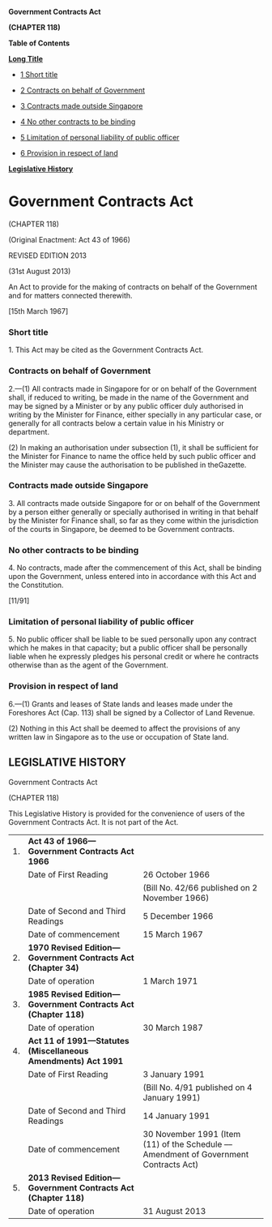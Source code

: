 **Government Contracts Act**

**(CHAPTER 118)**

**Table of Contents**

[**Long Title**](#Government-Contracts-Act)

- [1 Short title](#Short-title)

- [2 Contracts on behalf of Government](#Contracts-on-behalf-of-Government)

- [3 Contracts made outside Singapore](#Contracts-made-outside-Singapore)

- [4 No other contracts to be binding](#No-other-contracts-to-be-binding)

- [5 Limitation of personal liability of public officer](#Limitation-of-personal-liability-of-public-officer)

- [6 Provision in respect of land](#Provision-in-respect-of-land)

[**Legislative History**](#Legislative-History)

# Government Contracts Act

(CHAPTER 118)

(Original Enactment: Act 43 of 1966)

REVISED EDITION 2013

(31st August 2013)

An Act to provide for the making of contracts on behalf of the Government and for matters connected therewith.

[15th March 1967]

### Short title

1\. This Act may be cited as the Government Contracts Act.

### Contracts on behalf of Government

2\.—(1) All contracts made in Singapore for or on behalf of the Government shall, if reduced to writing, be made in the name of the Government and may be signed by a Minister or by any public officer duly authorised in writing by the Minister for Finance, either specially in any particular case, or generally for all contracts below a certain value in his Ministry or department.

(2) In making an authorisation under subsection (1), it shall be sufficient for the Minister for Finance to name the office held by such public officer and the Minister may cause the authorisation to be published in theGazette.

### Contracts made outside Singapore

3\. All contracts made outside Singapore for or on behalf of the Government by a person either generally or specially authorised in writing in that behalf by the Minister for Finance shall, so far as they come within the jurisdiction of the courts in Singapore, be deemed to be Government contracts.

### No other contracts to be binding

4\. No contracts, made after the commencement of this Act, shall be binding upon the Government, unless entered into in accordance with this Act and the Constitution.

[11/91]

### Limitation of personal liability of public officer

5\. No public officer shall be liable to be sued personally upon any contract which he makes in that capacity; but a public officer shall be personally liable when he expressly pledges his personal credit or where he contracts otherwise than as the agent of the Government.

### Provision in respect of land

6\.—(1) Grants and leases of State lands and leases made under the Foreshores Act (Cap. 113) shall be signed by a Collector of Land Revenue.

(2) Nothing in this Act shall be deemed to affect the provisions of any written law in Singapore as to the use or occupation of State land.

## LEGISLATIVE HISTORY

Government Contracts Act

(CHAPTER 118)

This Legislative History is provided for the convenience of users of the Government Contracts Act. It is not part of the Act.

||||
|:-|:-|:-|
|1.|**Act 43 of 1966—Government Contracts Act 1966**|
||Date of First Reading|26 October 1966|
|||(Bill No. 42/66 published on 2 November 1966)|
||Date of Second and Third Readings|5 December 1966|
||Date of commencement|15 March 1967|
|2.|**1970 Revised Edition—Government Contracts Act (Chapter 34)**|
||Date of operation|1 March 1971|
|3.|**1985 Revised Edition—Government Contracts Act (Chapter 118)**|
||Date of operation|30 March 1987|
|4.|**Act 11 of 1991—Statutes (Miscellaneous Amendments) Act 1991**|
||Date of First Reading|3 January 1991|
|||(Bill No. 4/91 published on 4 January 1991)|
||Date of Second and Third Readings|14 January 1991|
||Date of commencement|30 November 1991 (Item (11) of the Schedule –– Amendment of Government Contracts Act)|
|5.|**2013 Revised Edition—Government Contracts Act (Chapter 118)**|
||Date of operation|31 August 2013|
